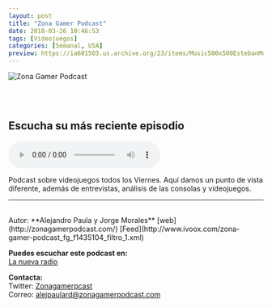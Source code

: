 ```yaml
---
layout: post
title: "Zona Gamer Podcast"
date: 2018-03-26 10:46:53
tags: [Videojuegos]
categories: [Semanal, USA]
preview: https://ia601503.us.archive.org/23/items/Music500x500EstebanMontoya/300-zonagamer.png
---
```


![Zona Gamer Podcast](https://ia601503.us.archive.org/23/items/Music500x500EstebanMontoya/500-zonagamer.png)

<br/>
<br/>

## Escucha su más reciente episodio

<!--reproductor-feed=http://www.ivoox.com/zona-gamer-podcast_fg_f1435104_filtro_1.xml-->
<!--reproductor-start-->
<audio id="audio" preload="auto" controls="" src="http://www.ivoox.com/zgp-55-fortnite-season-5-discusion-sobre-cross-save_mf_27057023_feed_1.mp3"></audio>
<!--reproductor-end-->

Podcast sobre videojuegos todos los Viernes. Aquí damos un punto de vista diferente, además de entrevistas, análisis de las consolas y videojuegos.  

_ _ _
<br>
Autor: **Alejandro Paula y Jorge Morales**  
[web](http://zonagamerpodcast.com/)  
[Feed](http://www.ivoox.com/zona-gamer-podcast_fg_f1435104_filtro_1.xml)  


**Puedes escuchar este podcast en:**  
[La nueva radio](http://www.lanuevaradio.net/)  


**Contacta:**  
Twitter: [Zonagamerpcast](https://twitter.com/onagamerpcast)  
Correo: [alejpaulard@zonagamerpodcast.com](mailto:alejpaulard@zonagamerpodcast.com)  
